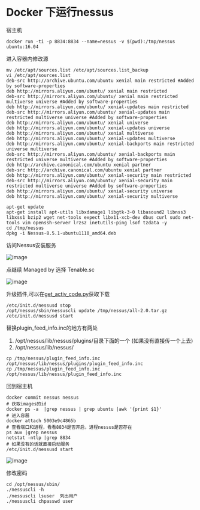 # Docker 下运行nessus

宿主机

```
docker run -ti -p 8834:8834 --name=nessus -v $(pwd):/tmp/nessus ubuntu:16.04
```
进入容器内修改源
```
mv /etc/apt/sources.list /etc/apt/sources.list_backup
vi /etc/apt/sources.list
deb-src http://archive.ubuntu.com/ubuntu xenial main restricted #Added by software-properties
deb http://mirrors.aliyun.com/ubuntu/ xenial main restricted
deb-src http://mirrors.aliyun.com/ubuntu/ xenial main restricted multiverse universe #Added by software-properties
deb http://mirrors.aliyun.com/ubuntu/ xenial-updates main restricted
deb-src http://mirrors.aliyun.com/ubuntu/ xenial-updates main restricted multiverse universe #Added by software-properties
deb http://mirrors.aliyun.com/ubuntu/ xenial universe
deb http://mirrors.aliyun.com/ubuntu/ xenial-updates universe
deb http://mirrors.aliyun.com/ubuntu/ xenial multiverse
deb http://mirrors.aliyun.com/ubuntu/ xenial-updates multiverse
deb http://mirrors.aliyun.com/ubuntu/ xenial-backports main restricted universe multiverse
deb-src http://mirrors.aliyun.com/ubuntu/ xenial-backports main restricted universe multiverse #Added by software-properties
deb http://archive.canonical.com/ubuntu xenial partner
deb-src http://archive.canonical.com/ubuntu xenial partner
deb http://mirrors.aliyun.com/ubuntu/ xenial-security main restricted
deb-src http://mirrors.aliyun.com/ubuntu/ xenial-security main restricted multiverse universe #Added by software-properties
deb http://mirrors.aliyun.com/ubuntu/ xenial-security universe
deb http://mirrors.aliyun.com/ubuntu/ xenial-security multiverse
```

```
apt-get update
apt-get install apt-utils libxdamage1 libgtk-3-0 libasound2 libnss3 libxss1 bzip2 wget net-tools expect libx11-xcb-dev dbus curl sudo net-tools vim openssh-server lrzsz inetutils-ping lsof tzdata -y
cd /tmp/nessus
dpkg -i Nessus-8.5.1-ubuntu1110_amd64.deb
```
访问Nessus安装服务

![image](https://user-images.githubusercontent.com/14137698/82769943-44b9bf80-9e69-11ea-805a-ab44e11e4ff3.png)

点继续 Managed by 选择 Tenable.sc


![image](https://user-images.githubusercontent.com/14137698/82769950-48e5dd00-9e69-11ea-8169-cc68f9d52bf3.png)

升级插件,可以在[get_activ_code.py](https://github.com/0xa-saline/Nessus_update/blob/master/get_activ_code.py)获取下载

```
/etc/init.d/nessusd stop
/opt/nessus/sbin/nessuscli update /tmp/nessus/all-2.0.tar.gz
/etc/init.d/nessusd start
```

替换plugin_feed_info.inc的地方有两处
1. /opt/nessus/lib/nessus/plugins/目录下面的一个 (如果没有直接传一个上去)
2. /opt/nessus/lib/nessus/ 
```
cp /tmp/nessus/plugin_feed_info.inc /opt/nessus/lib/nessus/plugins/plugin_feed_info.inc
cp /tmp/nessus/plugin_feed_info.inc /opt/nessus/lib/nessus/plugin_feed_info.inc
```

回到宿主机
```
docker commit nessus nessus
# 获取images的id
docker ps -a  |grep nessus | grep ubuntu |awk '{print $1}'
# 进入容器
docker attach 5003e9c4865b
# 查看端口和进程，看看8834是否开启，进程nessus是否存在
ps aux |grep nessus
netstat -ntlp |grep 8834
# 如果没有的话就直接启动服务
/etc/init.d/nessusd start
```

![image](https://user-images.githubusercontent.com/14137698/82769941-41263880-9e69-11ea-88e4-9c59a6a4cd25.png)

修改密码

```
cd /opt/nessus/sbin/
./nessuscli -h
./nessuscli lsuser  列出用户
./nessuscli chpasswd user
```
